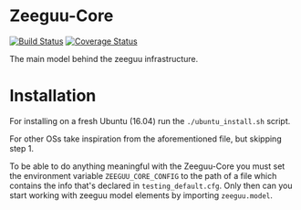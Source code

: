 # Zeeguu-Core 
[![Build Status](https://travis-ci.org/zeeguu-ecosystem/Zeeguu-Core.svg?branch=master)](https://travis-ci.org/zeeguu-ecosystem/Zeeguu-Core) 
[![Coverage Status](https://coveralls.io/repos/github/zeeguu-ecosystem/Zeeguu-Core/badge.svg?branch=master)](https://coveralls.io/github/zeeguu-ecosystem/Zeeguu-Core?branch=master)

The main model behind the zeeguu infrastructure.


# Installation

For installing on a fresh Ubuntu (16.04) run the `./ubuntu_install.sh` script.

For other OSs take inspiration from the aforementioned file, but skipping step 1. 

To be able to do anything meaningful with the Zeeguu-Core 
you must set the environment variable `ZEEGUU_CORE_CONFIG` 
to the path of a file which contains the info that's 
declared in `testing_default.cfg`. Only then can you start
working with zeeguu model elements by importing `zeeguu.model`. 



<!-- # Setup for Local Testing
6. Run `mysql -u root -p`
   1. Run `CREATE DATABASE zeeguu;`
   2. Run `exit`
6. Run `mysql.server start`
9. (Optional) You can populate the DB with the dataset that we used for the [CHI paper](https://github.com/zeeguu-ecosystem/CHI18-Paper/)
   1. download the [anonymized database dump](https://github.com/zeeguu-ecosystem/CHI18-Paper/blob/master/data/chi18_dataset_anon_2018-01-15.sql.zip) and unzip the file
   1. mysql -u root -p zeeguu < chi18_dataset_anon_2018-01-15.sql
   3. The database *should* be populated by now.
 -->

<!-- # MySQL

Install mysql and also the connection to python
```
apt-get install mysql-server libmysqlclient-dev python-mysqldb
```

# Project dev dependencies
```
apt-get install libxml2-dev libxslt1-dev
```
 -->
